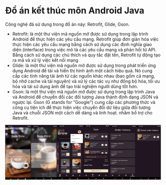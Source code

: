 # Đồ án kết thúc môn Android Java

Công nghệ đã sử dụng trong đồ án này: Retrofit, Glide, Gson.

- Retrofit: là một thư viện mã nguồn mở được sử dụng trong lập trình Android để thực hiện các yêu cầu mạng. Retrofit giúp đơn giản hóa việc thực hiện các yêu cầu mạng bằng cách sử dụng các định nghĩa giao diện (interface) trong việc mô tả các yêu cầu mạng và phản hồi từ API. Bằng cách sử dụng các chú thích và quy tắc đặt tên, Retrofit tự động tạo ra mã và xử lý việc kết nối mạng
- Glide: là một thư viện mã nguồn mở được sử dụng trong phát triển ứng dụng Android để tải và hiển thị hình ảnh một cách hiệu quả. Nó cung cấp các tính năng tải ảnh từ các nguồn khác nhau (bao gồm cả mạng, bộ nhớ cache và tài nguyên) và xử lý các tác vụ như đồng bộ hóa, tối ưu hóa và tái sử dụng ảnh để tạo trải nghiệm người dùng tốt hơn.
- Gson: là một thư viện mã nguồn mở được sử dụng trong lập trình Java và Android để chuyển đổi các đối tượng Java thành định dạng JSON và ngược lại. Gson (G stands for "Google") cung cấp các phương thức và công cụ tiện ích để thực hiện việc chuyển đổi dữ liệu giữa đối tượng Java và chuỗi JSON một cách dễ dàng và linh hoạt. nhằm bổ trợ cho Retrofit.

![alt text](https://github.com/nguynvanky/CoffeeShop-Android/blob/main/img.png)
